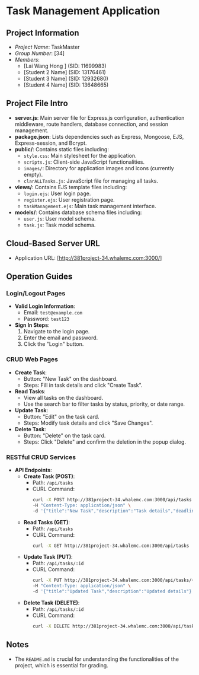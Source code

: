 # Task Management Application

## Project Information
- *Project Name*: TaskMaster
- *Group Number*: [34]
- *Members*:
  - [Lai Wang Hong ] (SID: 11699983)
  - [Student 2 Name] (SID: 13176461)
  - [Student 3 Name] (SID: 12932680)
  - [Student 4 Name] (SID: 13648665)

## Project File Intro
- **server.js**: Main server file for Express.js configuration, authentication middleware, route handlers, database connection, and session management.
- **package.json**: Lists dependencies such as Express, Mongoose, EJS, Express-session, and Bcrypt.
- **public/**: Contains static files including:
  - `style.css`: Main stylesheet for the application.
  - `scripts.js`: Client-side JavaScript functionalities.
  - `images/`: Directory for application images and icons (currently empty).
  - `clarALLTasks.js`: JavaScript file for managing all tasks.
- **views/**: Contains EJS template files including:
  - `login.ejs`: User login page.
  - `register.ejs`: User registration page.
  - `taskManagement.ejs`: Main task management interface.
- **models/**: Contains database schema files including:
  - `user.js`: User model schema.
  - `task.js`: Task model schema.

## Cloud-Based Server URL
- Application URL: [http://381project-34.whalemc.com:3000/]

## Operation Guides
### Login/Logout Pages
- **Valid Login Information**:
  - Email: `test@example.com`
  - Password: `test123`
- **Sign In Steps**:
  1. Navigate to the login page.
  2. Enter the email and password.
  3. Click the "Login" button.

### CRUD Web Pages
- **Create Task**:
  - Button: "New Task" on the dashboard.
  - Steps: Fill in task details and click "Create Task".
- **Read Tasks**:
  - View all tasks on the dashboard.
  - Use the search bar to filter tasks by status, priority, or date range.
- **Update Task**:
  - Button: "Edit" on the task card.
  - Steps: Modify task details and click "Save Changes".
- **Delete Task**:
  - Button: "Delete" on the task card.
  - Steps: Click "Delete" and confirm the deletion in the popup dialog.

### RESTful CRUD Services
- **API Endpoints**:
  - **Create Task (POST)**:
    - Path: `/api/tasks`
    - CURL Command:
      ```bash
      curl -X POST http://381project-34.whalemc.com:3000/api/tasks \
      -H "Content-Type: application/json" \
      -d '{"title":"New Task","description":"Task details","deadline":"2024-12-31"}'
      ```
  - **Read Tasks (GET)**:
    - Path: `/api/tasks`
    - CURL Command:
      ```bash
      curl -X GET http://381project-34.whalemc.com:3000/api/tasks
      ```
  - **Update Task (PUT)**:
    - Path: `/api/tasks/:id`
    - CURL Command:
      ```bash
      curl -X PUT http://381project-34.whalemc.com:3000/api/tasks/{taskId} \
      -H "Content-Type: application/json" \
      -d '{"title":"Updated Task","description":"Updated details"}'
      ```
  - **Delete Task (DELETE)**:
    - Path: `/api/tasks/:id`
    - CURL Command:
      ```bash
      curl -X DELETE http://381project-34.whalemc.com:3000/api/tasks/{taskId}
      ```

## Notes
- The `README.md` is crucial for understanding the functionalities of the project, which is essential for grading.